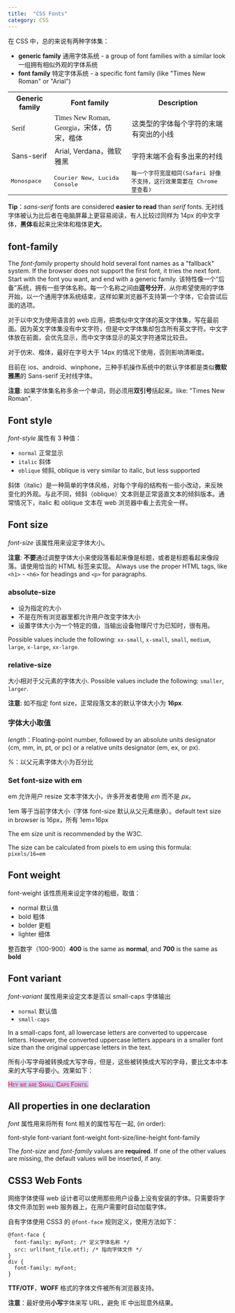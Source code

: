 ```yaml
---
title:  "CSS Fonts"
category: CSS
---
```

在 CSS 中，总的来说有两种字体集：

+ **generic family** 通用字体系统 - a group of font families with a similar look 一组拥有相似外观的字体系统
+ **font family** 特定字体系统 - a specific font family (like "Times New Roman" or "Arial")

<table>
    <tr>
      <th>Generic family</th><th>Font family</th><th>Description</th>
    </tr>
    <tr style="font-family: serif;">
      <td>Serif</td><td>Times New Roman, Georgia，宋体，仿宋，楷体</td><td>这类型的字体每个字符的末端有突出的小线</td>
    </tr>
    <tr>
      <td>Sans-serif</td><td>Arial, Verdana，微软雅黑</td><td>字符末端不会有多出来的衬线</td>
    </tr>
    <tr style="font-family: monospace;">
      <td>Monospace</td><td>Courier New, Lucida Console</td><td>每一个字符宽度相同(Safari 好像不支持，这行效果需要在 Chrome 里查看)</td>
    </tr>
</table>

**Tip**：_sans-serif_ fonts are considered **easier to read** than _serif_ fonts. 无衬线字体被认为比后者在电脑屏幕上更容易阅读，有人比较过同样为 14px 的中文字体，**黑体**看起来比宋体和楷体更**大**。

<!--more-->

## font-family

The _font-family_ property should hold several font names as a "fallback" system. If the browser does not support the first font, it tries the next font. Start with the font you want, and end with a generic family. 该特性像一个“后备”系统，拥有一些字体名称。每一个名称之间由**逗号分开**，从你希望使用的字体开始，以一个通用字体系统结束，这样如果浏览器不支持第一个字体，它会尝试后面的选项。

对于以中文为使用语言的 web 应用，<span class="blue-text">把类似中文字体的英文字体集，写在最前面</span>。因为英文字体集没有中文字符，但是中文字体集却包含所有英文字符。中文字体放在前面，会优先显示，而中文字体显示的英文字符通常比较丑。

对于仿宋、楷体，最好在字号大于 14px 的情况下使用，否则影响清晰度。

<span class="blue-text">目前在 ios、android、winphone，三种手机操作系统中的默认字体都是类似**微软雅黑**的 Sans-serif 无衬线字体。</span>

**注意**: 如果字体集名称多余一个单词，则必须用**双引号**括起来。like: "Times New Roman".

## Font style

_font-style_ 属性有 3 种值：

+ `normal` 正常显示
+ `italic` 斜体
+ `oblique` 倾斜, oblique is very similar to italic, but less supported

斜体（italic）是一种简单的字体风格，对每个字母的结构有一些小改动，来反映变化的外观。与此不同，倾斜（oblique）文本则是正常竖直文本的倾斜版本。通常情况下，italic 和 oblique 文本在 web 浏览器中看上去完全一样。

## Font size

_font-size_ 该属性用来设定字体大小。

**注意**: **不要**通过调整字体大小来使段落看起来像是标题，或者是标题看起来像段落。<span class="blue-text">请使用恰当的 HTML 标签来实现。</span> Always use the proper HTML tags, like `<h1>` - `<h6>` for headings and `<p>` for paragraphs.

### absolute-size

+ 设为指定的大小
+ 不是在所有浏览器里都允许用户改变字体大小
+ 设置字体大小为一个特定的值，当输出设备物理尺寸为已知时，很有用。

Possible values include the following: `xx-small`, `x-small`, `small`, `medium`, `large`, `x-large`, `xx-large`.

### relative-size

大小相对于父元素的字体大小. Possible values include the following: `smaller`, `larger`.

**注意**: 如不指定 font size，正常段落文本的默认字体大小为 **16px**.

### 字体大小取值

_length_：Floating-point number, followed by an absolute units designator (cm, mm, in, pt, or pc) or a relative units designator (em, ex, or px).

_%_：以父元素字体大小为百分比

### Set font-size with em

em 允许用户 resize 文本字体大小，许多开发者使用 _em_ 而不是 _px_。

1em 等于当前字体大小（字体 font-size 默认从父元素继承）。default text size in browser is 16px，所有 1em=16px

The em size unit is recommended by the W3C.

The size can be calculated from pixels to em using this formula: `pixels/16=em`

## Font weight

font-weight 该性质用来设定字体的粗细，取值：

+ normal 默认值
+ bold 粗体
+ bolder 更粗
+ lighter 细体

整百数字（100-900）**400** is the same as **normal**, and **700** is the same as **bold**

## Font variant

_font-variant_ 属性用来设定文本是否以 small-caps 字体输出

+ `normal` 默认值
+ `small-caps`

In a small-caps font, all lowercase letters are converted to uppercase letters. However, the converted uppercase letters appears in a smaller font size than the original uppercase letters in the text.

所有小写字母被转换成大写字母，但是，这些被转换成大写的字母，要比文本中本来的大写字母要小。效果如下：

<span style="font-variant:small-caps;color:red;background-color:rgb(204,204,255);">Hey we are Small Caps Fonts.</span>

## All properties in one declaration

_font_ 属性用来将所有 font 相关的属性写在一起,  (in order):

font-style font-variant font-weight font-size/line-height font-family

The _font-size_ and _font-family_ values are **required**. If one of the other values are missing, the default values will be inserted, if any.

## CSS3 Web Fonts

网络字体使得 web 设计者可以使用那些用户设备上没有安装的字体。只需要将字体文件添加到 web 服务器上，在用户需要时自动加载字体。

自有字体使用 CSS3 的 `@font-face` 规则定义，使用方法如下：

    @font-face {
      font-family: myFont; /* 定义字体名称 */
      src: url(font_file.otf); /* 指向字体文件 */
    }
    div {
      font-family: myFont;
    }

**TTF/OTF**，**WOFF** 格式的字体文件被所有浏览器支持。

**注意**：最好使用**小写**字体来写 URL，避免 IE 中出现意外结果。

